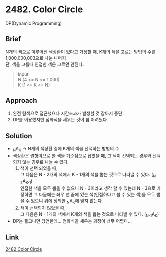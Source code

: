 # 2482. Color Circle  
DP(Dynamic Programming)  

## Brief  
N개의 색으로 이루어진 색상환이 있다고 가정할 때, K개의 색을 고르는 방법의 수를 1,000,000,003으로 나눈 나머지  
단, 색을 고를때 인접한 색은 고르면 안된다.  

> Input  
> N (4 <= N <= 1,000)  
> K (1 <= K <= N)  

## Approach  
1. 완전 탐색으로 접근했으나 시간초과가 발생할 것 같아서 중단  
2. DP를 이용했지만 점화식을 세우는 것이 참 어려웠다.  

## Solution  
- <sub>N</sub>A<sub>K</sub> -> N개의 색상환 중에 K개의 색을 선택하는 방법의 수  
- 색상환은 원형이므로 한 색을 기준점으로 잡았을 때, 그 색이 선택되는 경우와 선택되지 않는 경우로 나눌 수 있다.  
	1. 색이 선택 되었을 때,  
	그 다음은 N - 2개의 색에서 K - 1개의 색을 뽑는 것으로 나타낼 수 있다. (<sub>N-2</sub>A<sub>K-1</sub>)  
	인접한 색을 모두 뽑을 수 없으니 N - 3이라고 생각 할 수 있는데 N - 3으로 가정하면 그 다음에는 좌우 맨 끝에 있는 색(인접하다고 볼 수 있는 색)을 모두 뽑을 수 있으니 위에 정의한 <sub>N</sub>A<sub>K</sub>에 맞지 않는다.  
	2. 색이 선택되지 않았을 때,  
	그 다음은 N - 1개의 색에서 K개의 색을 뽑는 것으로 나타낼 수 있다. (<sub>N-1</sub>A<sub>K</sub>)  
- DP는 풀고나면 당연한데... 점화식을 세우는 과정이 너무 어렵다...  

## Link  
[2482 Color Circle](https://www.acmicpc.net/problem/2482)  
